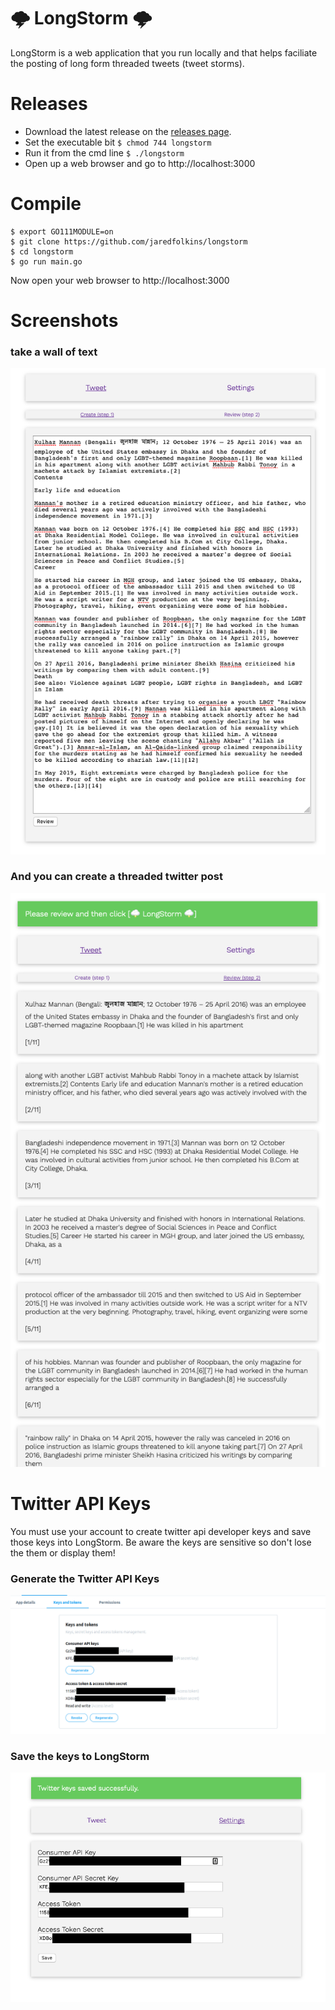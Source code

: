 # 🌩️ LongStorm 🌩️

LongStorm is a web application that you run locally and that helps faciliate the posting of long form threaded tweets (tweet storms).

# Releases

- Download the latest release on the [releases page](https://github.com/jaredfolkins/longstorm/releases).
- Set the executable bit ```$ chmod 744 longstorm```
- Run it from the cmd line ```$ ./longstorm```
- Open up a web browser and go to http://localhost:3000

# Compile

```
$ export GO111MODULE=on
$ git clone https://github.com/jaredfolkins/longstorm
$ cd longstorm
$ go run main.go
```

Now open your web browser to http://localhost:3000

# Screenshots

### take a wall of text
![longstorm wall of text](https://raw.githubusercontent.com/jaredfolkins/longstorm/master/assets/images/wall_of_text.png)

### And you can create a threaded twitter post

![longstorm wall of text](https://raw.githubusercontent.com/jaredfolkins/longstorm/master/assets/images/longstorm_threaded_app.png)

# Twitter API Keys 

You must use your account to create twitter api developer keys and save those keys into LongStorm. Be aware the keys are sensitive so don't lose the them or display them!

### Generate the Twitter API Keys

![longstorm wall of text](https://raw.githubusercontent.com/jaredfolkins/longstorm/master/assets/images/twitter_keygen_example.png)

### Save the keys to LongStorm

![longstorm wall of text](https://raw.githubusercontent.com/jaredfolkins/longstorm/master/assets/images/input_twitter_keys_example.png)
